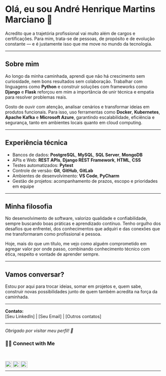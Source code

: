 # Olá, eu sou André Henrique Martins Marciano 👋

Acredito que a trajetória profissional vai muito além de cargos e certificações. Para mim, trata-se de pessoas, de propósito e de evolução constante — e é justamente isso que me move no mundo da tecnologia.

---

## Sobre mim

Ao longo da minha caminhada, aprendi que não há crescimento sem curiosidade, nem bons resultados sem colaboração. Trabalhar com linguagens como **Python** e construir soluções com frameworks como **Django** e **Flask** reforçou em mim a importância de unir técnica e empatia para resolver problemas reais.

Gosto de ouvir com atenção, analisar cenários e transformar ideias em produtos funcionais. Para isso, uso ferramentas como **Docker**, **Kubernetes**, **Apache Kafka** e **Microsoft Azure**, garantindo escalabilidade, eficiência e segurança, tanto em ambientes locais quanto em cloud computing.

---

## Experiência técnica

- Bancos de dados: **PostgreSQL**, **MySQL**, **SQL Server**, **MongoDB**
- APIs e Web: **REST APIs**, **Django REST Framework**, **HTML**, **CSS**
- Testes automatizados: **Pytest**
- Controle de versão: **Git**, **GitHub**, **GitLab**
- Ambientes de desenvolvimento: **VS Code**, **PyCharm**
- Gestão de projetos: acompanhamento de prazos, escopo e prioridades em equipe

---

## Minha filosofia

No desenvolvimento de software, valorizo qualidade e confiabilidade, sempre buscando boas práticas e aprendizado contínuo. Tenho orgulho dos desafios que enfrentei, dos conhecimentos que adquiri e das conexões que me transformaram como profissional e pessoa.

Hoje, mais do que um título, me vejo como alguém comprometido em agregar valor por onde passo, combinando conhecimento técnico com ética, respeito e vontade de aprender sempre.

---

## Vamos conversar?

Estou por aqui para trocar ideias, somar em projetos e, quem sabe, construir novas possibilidades junto de quem também acredita na força da caminhada.

---

**Contato:**  
[Seu LinkedIn] | [Seu Email] | [Outros contatos]

---

*Obrigado por visitar meu perfil! 🚀*


<h3>🤳🏿 Connect with Me </h3>

<br>

<p align="center">
  
  <a target="_blank" href="https://www.linkedin.com/in/andre-henrique-martins/">
  <img align="left" alt="LinkdeIN" width="22px" src="https://cdn.jsdelivr.net/npm/simple-icons@v3/icons/linkedin.svg" />
</a>
<a target="_blank" href="https://api.whatsapp.com/send?phone=5535999730096">
  <img align="left" alt="Whatsapp" width="22px" src="https://cdn.jsdelivr.net/npm/simple-icons@v3/icons/whatsapp.svg" />
</a>
<a target="_blank" href="mailto:ahmartinsm@gmail.com">
  <img align="left" alt="Gmail" width="22px" src="https://cdn.jsdelivr.net/npm/simple-icons@v3/icons/gmail.svg" />
</a>
  
</p>
<br>


<hr>

